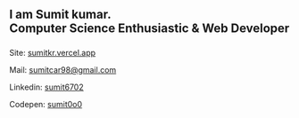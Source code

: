 <h2 align="left">I am Sumit kumar.  </br>Computer Science Enthusiastic & Web Developer</h2>

###

###

<div align="left">
  <p>Site: <a href="https://sumitkr.vercel.app" target="_blank">sumitkr.vercel.app</a></p>
  <p>Mail: <a href="mailto:sumitcar98@gmail.com" target="_blank">sumitcar98@gmail.com</a></p>
  <p>Linkedin: <a href="https://www.linkedin.com/in/sumit6702/" target="_blank">sumit6702</a></p>
  <p>Codepen: <a href="https://codepen.io/sumit0o0" target="_blank">sumit0o0</a></p>
</div>

###
